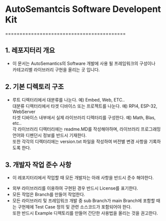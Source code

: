 # AutoSemantcis Software Developent Kit  
==========================================  
## 1. 레포지터리 개요  
- 이 문서는 AutoSemantics의 Software 개발에 사용 될 프레임워크의 구성이나  
카테고리별 라이브러리 구현을 올리는 곳 입니다.  

## 2. 기본 디렉토리 구조  
- 루트 디렉터리에서 대분류를 나눈다. 예) Embed, Web, ETC..  
대분류 디렉터리에서 타겟 디바이스 또는 프로젝트를 나눈다.  예) RPI4, ESP-32, WebServer  
타겟 디바이스 내부에서 실제 라이브러리 디렉터리를 구성한다.  예) Math, Blas, etc..  
각 라이브러리 디렉터리에는 readme.MD를 작성해야하며, 라이브러리 프로그래밍 언어와 디펜던시 정보를 반드시 기재한다.  
또한 각각의 디렉터리에는 version.txt 파일을 작성하여 버전별 변경 사항을 기록하도록 한다.  

## 3. 개발자 작업 준수 사항
- 이 레포지터리에서 작업할 때 모든 개발자는 아래 사항을 반드시 준수 해야한다.
* 외부 라이브러리를 이용하여 구현된 경우 반드시 License를 표기한다.  
* 모든 작업은 Branch를 만들어 작업한다.  
* 모든 라이브러리 및 프레임워크 개발 중 sub Branch가  main Branch에 포함할 때는 구현체에 Test Case 정의 및 관련 소스코드가 포함되어야 한다.  
또한 반드시 Example 디렉토리를 만들어 간단한 사용법을 올리는 것을 권고한다. 

